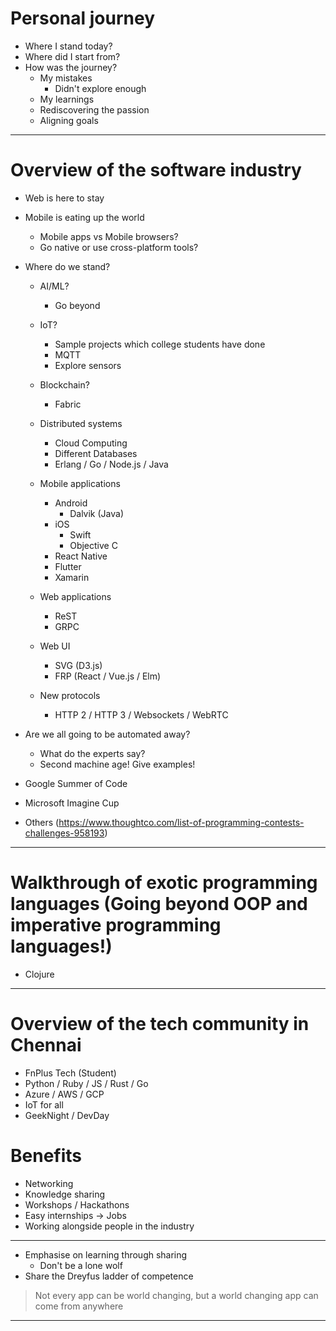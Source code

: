 # Personal journey

- Where I stand today?
- Where did I start from?
- How was the journey?
  - My mistakes
    - Didn't explore enough
  - My learnings
  - Rediscovering the passion
  - Aligning goals

---

# Overview of the software industry

- Web is here to stay
- Mobile is eating up the world
  - Mobile apps vs Mobile browsers?
  - Go native or use cross-platform tools?
- Where do we stand?
  - AI/ML?
    - Go beyond
  - IoT?
    - Sample projects which college students have done
    - MQTT
    - Explore sensors
  - Blockchain?
    - Fabric

  - Distributed systems
    - Cloud Computing
    - Different Databases
    - Erlang / Go / Node.js / Java
  - Mobile applications
    - Android
      - Dalvik (Java)
    - iOS
      - Swift
      - Objective C
    - React Native
    - Flutter
    - Xamarin
  - Web applications
    - ReST
    - GRPC
  - Web UI
    - SVG (D3.js)
    - FRP (React / Vue.js / Elm)
  - New protocols
    - HTTP 2 / HTTP 3 / Websockets / WebRTC
- Are we all going to be automated away?
  - What do the experts say?
  - Second machine age! Give examples!

- Google Summer of Code
- Microsoft Imagine Cup
- Others (https://www.thoughtco.com/list-of-programming-contests-challenges-958193)

---

# Walkthrough of exotic programming languages (Going beyond OOP and imperative programming languages!)

- Clojure

---

# Overview of the tech community in Chennai

- FnPlus Tech (Student)
- Python / Ruby / JS / Rust / Go
- Azure / AWS / GCP
- IoT for all
- GeekNight / DevDay

# Benefits

- Networking
- Knowledge sharing
- Workshops / Hackathons
- Easy internships -> Jobs
- Working alongside people in the industry

---

- Emphasise on learning through sharing
  - Don't be a lone wolf
- Share the Dreyfus ladder of competence

> Not every app can be world changing, but a world changing app can come from anywhere
---
